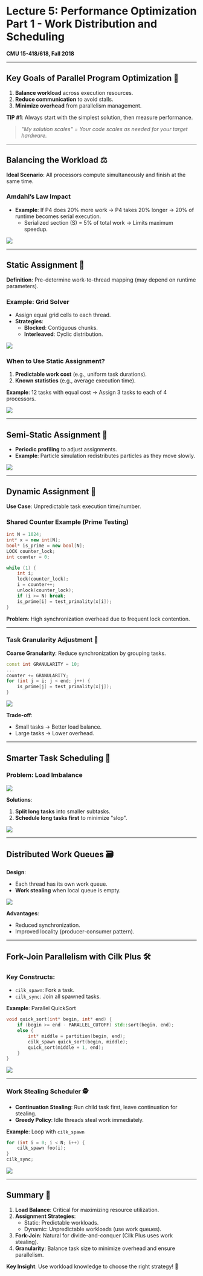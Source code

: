 # Lecture 5: Performance Optimization Part 1 - Work Distribution and Scheduling  
**CMU 15-418/618, Fall 2018**  

---

## Key Goals of Parallel Program Optimization 🎯  
1. **Balance workload** across execution resources.  
2. **Reduce communication** to avoid stalls.  
3. **Minimize overhead** from parallelism management.  

**TIP #1**: Always start with the simplest solution, then measure performance.  
> *"My solution scales" = Your code scales as needed for your target hardware.*  

---

## Balancing the Workload ⚖️  
**Ideal Scenario**: All processors compute simultaneously and finish at the same time.  

### Amdahl’s Law Impact  
- **Example**: If P4 does 20% more work → P4 takes 20% longer → 20% of runtime becomes serial execution.  
  - Serialized section (S) = 5% of total work → Limits maximum speedup.  

![](https://wy-static.wenxiaobai.com/chat-doc/e70f358a0a1014f049331520a37ab5cb-image.png)  

---

## Static Assignment 🔧  
**Definition**: Pre-determine work-to-thread mapping (may depend on runtime parameters).  

### Example: Grid Solver  
- Assign equal grid cells to each thread.  
- **Strategies**:  
  - **Blocked**: Contiguous chunks.  
  - **Interleaved**: Cyclic distribution.  

![](https://wy-static.wenxiaobai.com/chat-doc/26461c186285396fb237d4eec0e6f6c8-image.png)  

### When to Use Static Assignment?  
1. **Predictable work cost** (e.g., uniform task durations).  
2. **Known statistics** (e.g., average execution time).  

**Example**: 12 tasks with equal cost → Assign 3 tasks to each of 4 processors.  

![](https://wy-static.wenxiaobai.com/chat-doc/7839bd6877b039762e69a22a2ad59c04-image.png)  

---

## Semi-Static Assignment 🔄  
- **Periodic profiling** to adjust assignments.  
- **Example**: Particle simulation redistributes particles as they move slowly.  

![](https://wy-static.wenxiaobai.com/chat-doc/41ff8bbab4cc654edbce5d0c63b10453-image.png)  

---

## Dynamic Assignment 🚀  
**Use Case**: Unpredictable task execution time/number.  

### Shared Counter Example (Prime Testing)  
```cpp
int N = 1024;
int* x = new int[N];
bool* is_prime = new bool[N];
LOCK counter_lock;
int counter = 0;

while (1) {
    int i;
    lock(counter_lock);
    i = counter++;
    unlock(counter_lock);
    if (i >= N) break;
    is_prime[i] = test_primality(x[i]);
}
```
**Problem**: High synchronization overhead due to frequent lock contention.  

---

### Task Granularity Adjustment 🧩  
**Coarse Granularity**: Reduce synchronization by grouping tasks.  
```cpp
const int GRANULARITY = 10;
...
counter += GRANULARITY;
for (int j = i; j < end; j++) {
    is_prime[j] = test_primality(x[j]);
}
```
![](https://wy-static.wenxiaobai.com/chat-doc/31d8ffcab31d7243406eb1967e7db038-image.png)  

**Trade-off**:  
- Small tasks → Better load balance.  
- Large tasks → Lower overhead.  

---

## Smarter Task Scheduling 🧠  
### Problem: Load Imbalance  
![](https://wy-static.wenxiaobai.com/chat-doc/f83aa244f636d6bc65c54c867dfb6996-image.png)  

**Solutions**:  
1. **Split long tasks** into smaller subtasks.  
2. **Schedule long tasks first** to minimize "slop".  

![](https://wy-static.wenxiaobai.com/chat-doc/9f679bd90a0a65e2e7f5281d6d72e7e8-image.png)  

---

## Distributed Work Queues 🗃️  
**Design**:  
- Each thread has its own work queue.  
- **Work stealing** when local queue is empty.  

![](https://wy-static.wenxiaobai.com/chat-doc/0bfd9da26fb7d6ed368ecd363b4e9b8c-image.png)  

**Advantages**:  
- Reduced synchronization.  
- Improved locality (producer-consumer pattern).  

---

## Fork-Join Parallelism with Cilk Plus 🛠️  
### Key Constructs:  
- `cilk_spawn`: Fork a task.  
- `cilk_sync`: Join all spawned tasks.  

**Example**: Parallel QuickSort  
```cpp
void quick_sort(int* begin, int* end) {
    if (begin >= end - PARALLEL_CUTOFF) std::sort(begin, end);
    else {
        int* middle = partition(begin, end);
        cilk_spawn quick_sort(begin, middle);
        quick_sort(middle + 1, end);
    }
}
```
![](https://wy-static.wenxiaobai.com/chat-doc/8885883f8993f74824ac85047dc5521d-image.png)  

---

### Work Stealing Scheduler 🕵️  
- **Continuation Stealing**: Run child task first, leave continuation for stealing.  
- **Greedy Policy**: Idle threads steal work immediately.  

**Example**: Loop with `cilk_spawn`  
```cpp
for (int i = 0; i < N; i++) {
    cilk_spawn foo(i);
}
cilk_sync;
```
![](https://wy-static.wenxiaobai.com/chat-doc/67a8c1c00d8e46650428de9444e9310b-image.png)  

---

## Summary 📝  
1. **Load Balance**: Critical for maximizing resource utilization.  
2. **Assignment Strategies**:  
   - Static: Predictable workloads.  
   - Dynamic: Unpredictable workloads (use work queues).  
3. **Fork-Join**: Natural for divide-and-conquer (Cilk Plus uses work stealing).  
4. **Granularity**: Balance task size to minimize overhead and ensure parallelism.  

**Key Insight**: Use workload knowledge to choose the right strategy! 🚀  
```